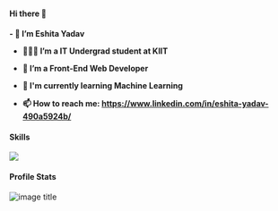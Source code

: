 #### Hi there 👋

<!--
**Eshitacodes/Eshitacodes** is a ✨ _special_ ✨ repository because its `README.md` (this file) appears on your GitHub profile.

Here are some ideas to get you started:

- 🔭 I’m currently working on ...
- 🌱 I’m currently learning ...
- 👯 I’m looking to collaborate on ...
- 🤔 I’m looking for help with ...
- 💬 Ask me about ...
- 📫 How to reach me: ...
- 😄 Pronouns: ...
- ⚡ Fun fact: ...

Skills
[![My Skills](https://skillicons.dev/icons?i=java,c,python,mysql,html,css,js)](https://skillicons.dev)
-->
<h4>
- 🔭 I’m Eshita Yadav
  
- 👨🏽‍💻 I’m a IT Undergrad student at KIIT

- 🌱 I’m a Front-End Web Developer
- 🤖 I'm currently learning Machine Learning

- 📫 How to reach me: **https://www.linkedin.com/in/eshita-yadav-490a5924b/**
  </h4>
<h4>Skills</h4>

<a href="https://skillicons.dev">
    <img src="https://skillicons.dev/icons?i=java,c,python,mysql,html,css,js,firebase,replit,git,github" />
  </a>

<h4>Profile Stats</h4>

![image title](https://komarev.com/ghpvc/?username=eshitacodes)
